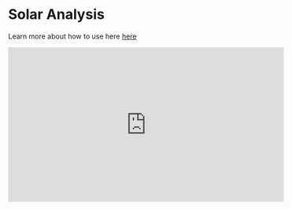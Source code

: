 # Solar Analysis

Learn more about how to use here [here](/Building-the-Farnsworth-House/Solar-and-Energy-Analysis.md)

<iframe width="560" height="315" src="https://www.youtube.com/embed/hhvMsyFav4M?rel=0" frameborder="0" allow="autoplay; encrypted-media" allowfullscreen></iframe>
